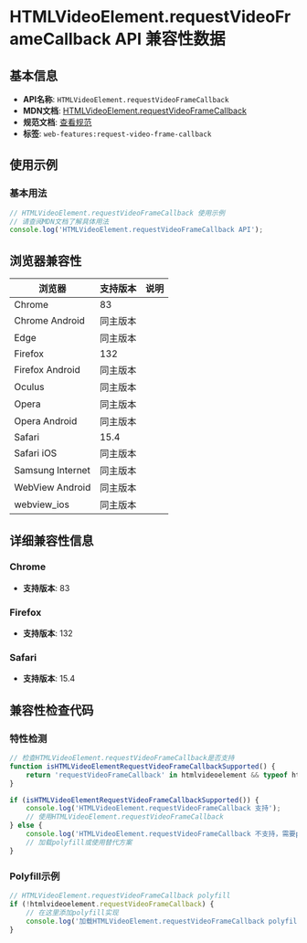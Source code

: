 # HTMLVideoElement.requestVideoFrameCallback API 兼容性数据

## 基本信息

- **API名称**: `HTMLVideoElement.requestVideoFrameCallback`
- **MDN文档**: [HTMLVideoElement.requestVideoFrameCallback](https://developer.mozilla.org/docs/Web/API/HTMLVideoElement/requestVideoFrameCallback)
- **规范文档**: [查看规范](https://wicg.github.io/video-rvfc/#dom-htmlvideoelement-requestvideoframecallback)
- **标签**: `web-features:request-video-frame-callback`

## 使用示例

### 基本用法

```javascript
// HTMLVideoElement.requestVideoFrameCallback 使用示例
// 请查阅MDN文档了解具体用法
console.log('HTMLVideoElement.requestVideoFrameCallback API');
```

## 浏览器兼容性

| 浏览器 | 支持版本 | 说明 |
|--------|----------|------|
| Chrome | 83 |  |
| Chrome Android | 同主版本 |  |
| Edge | 同主版本 |  |
| Firefox | 132 |  |
| Firefox Android | 同主版本 |  |
| Oculus | 同主版本 |  |
| Opera | 同主版本 |  |
| Opera Android | 同主版本 |  |
| Safari | 15.4 |  |
| Safari iOS | 同主版本 |  |
| Samsung Internet | 同主版本 |  |
| WebView Android | 同主版本 |  |
| webview_ios | 同主版本 |  |

## 详细兼容性信息

### Chrome

- **支持版本**: 83

### Firefox

- **支持版本**: 132

### Safari

- **支持版本**: 15.4

## 兼容性检查代码

### 特性检测

```javascript
// 检查HTMLVideoElement.requestVideoFrameCallback是否支持
function isHTMLVideoElementRequestVideoFrameCallbackSupported() {
    return 'requestVideoFrameCallback' in htmlvideoelement && typeof htmlvideoelement.requestVideoFrameCallback === 'function';
}

if (isHTMLVideoElementRequestVideoFrameCallbackSupported()) {
    console.log('HTMLVideoElement.requestVideoFrameCallback 支持');
    // 使用HTMLVideoElement.requestVideoFrameCallback
} else {
    console.log('HTMLVideoElement.requestVideoFrameCallback 不支持，需要polyfill');
    // 加载polyfill或使用替代方案
}
```

### Polyfill示例

```javascript
// HTMLVideoElement.requestVideoFrameCallback polyfill
if (!htmlvideoelement.requestVideoFrameCallback) {
    // 在这里添加polyfill实现
    console.log('加载HTMLVideoElement.requestVideoFrameCallback polyfill');
}
```

